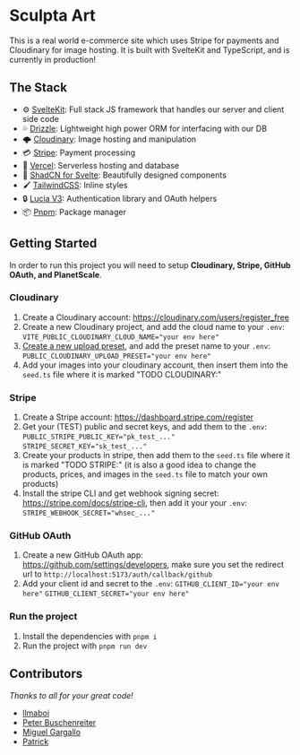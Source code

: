 # Sculpta Art

This is a real world e-commerce site which uses Stripe for payments and Cloudinary for image hosting. It is built with SvelteKit and TypeScript, and is currently in production!

## The Stack

- ⚙️ [SvelteKit]("https://kit.svelte.dev/docs/introduction"): Full stack JS framework that handles our server and client side code
- 💦 [Drizzle]("https://orm.drizzle.team/docs/overview"): Lightweight high power ORM for interfacing with our DB
- 🌩️ [Cloudinary]("https://svelte.cloudinary.dev/"): Image hosting and manipulation
- 💳 [Stripe]("https://stripe.com/docs"): Payment processing
- 🚀 [Vercel]("https://vercel.com/home"): Serverless hosting and database
- 🎨 [ShadCN for Svelte]("https://www.shadcn-svelte.com/"): Beautifully designed components
- 🖌️ [TailwindCSS]("https://tailwindcss.com/docs/installation"): Inline styles
- 🔒 [Lucia V3]("https://v3.lucia-auth.com/"): Authentication library and OAuth helpers
- 📦 [Pnpm]("https://pnpm.io/"): Package manager

## Getting Started

In order to run this project you will need to setup **Cloudinary, Stripe, GitHub OAuth, and PlanetScale**.

### Cloudinary

1. Create a Cloudinary account: https://cloudinary.com/users/register_free
2. Create a new Cloudinary project, and add the cloud name to your `.env`:
   `VITE_PUBLIC_CLOUDINARY_CLOUD_NAME="your env here"`
3. [Create a new upload preset]("https://cloudinary.com/documentation/upload_presets#managing_upload_presets_using_the_settings_ui"), and add the preset name to your `.env`:
   `PUBLIC_CLOUDINARY_UPLOAD_PRESET="your env here"`
4. Add your images into your cloudinary account, then insert them into the `seed.ts` file where it is marked "TODO CLOUDINARY:"

### Stripe

1. Create a Stripe account: https://dashboard.stripe.com/register
2. Get your (TEST) public and secret keys, and add them to the `.env`:
   `PUBLIC_STRIPE_PUBLIC_KEY="pk_test_..."`
   `STRIPE_SECRET_KEY="sk_test_..."`
3. Create your products in stripe, then add them to the `seed.ts` file where it is marked "TODO STRIPE:" (it is also a good idea to change the products, prices, and images in the `seed.ts` file to match your own products)
4. Install the stripe CLI and get webhook signing secret: https://stripe.com/docs/stripe-cli, then add it your your `.env`:
   `STRIPE_WEBHOOK_SECRET="whsec_..."`

### GitHub OAuth

1. Create a new GitHub OAuth app: https://github.com/settings/developers, make sure you set the redirect url to `http://localhost:5173/auth/callback/github`
2. Add your client id and secret to the `.env`:
   `GITHUB_CLIENT_ID="your env here"`
   `GITHUB_CLIENT_SECRET="your env here"`

### Run the project

1. Install the dependencies with `pnpm i`
2. Run the project with `pnpm run dev`

## Contributors

_Thanks to all for your great code!_

- [llmaboi](https://github.com/llmaboi)
- [Peter Buschenreiter](https://github.com/Peter-512)
- [Miguel Gargallo](https://github.com/miguelgargallo)
- [Patrick](https://github.com/PatrickG)
